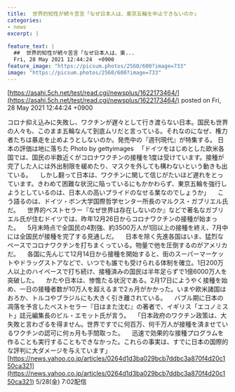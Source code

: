 ```yaml
---
title:  世界的知性が続々苦言「なぜ日本人は、東京五輪を中止できないのか」  
categories:
- news
excerpt: |
  
feature_text: |
  ##  世界的知性が続々苦言「なぜ日本人は、東...
  Fri, 28 May 2021 12:44:24  +0900
feature_image: "https://picsum.photos/2560/600?image=733"
image: "https://picsum.photos/2560/600?image=733"
---
```


[https://asahi.5ch.net/test/read.cgi/newsplus/1622173464/](https://asahi.5ch.net/test/read.cgi/newsplus/1622173464/)
posted on Fri, 28 May 2021 12:44:24  +0900

<!--more-->

コロナ抑え込みに失敗し、ワクチンが遅々として行き渡らない日本。国民も世界の人々も、このまま五輪なんて到底ムリだと言っている。それなのになぜ、権力者たちは暴走を止めようとしないのか。発売中の『週刊現代』が特集する。 日本の評価は地に落ちた Photo by gettyimages 　「ドイツをはじめとした欧米各国では、国民の半数近くがコロナワクチンの接種を1度は受けています。接種が完了した人には外出制限を緩めたり、マスクを外しても構わないという動きも出ている。 　しかし翻って日本は、ワクチンに関して信じがたいほど遅れをとっています。きわめて困難な状況に陥っているにもかかわらず、東京五輪を強行しようとしているのは、日本人の高いプライドのなせる業なのでしょうか」 　こう語るのは、ドイツ・ボン大学国際哲学センター所長のマルクス・ガブリエル氏だ。 　世界的ベストセラー『なぜ世界は存在しないのか』などで著名なガブリエル氏が住むドイツでは、昨年12月26日からコロナワクチンの接種が始まった。 　5月末時点で全国民の4割強、約3500万人が1回以上の接種を終え、7月中には全国民が接種を完了する見通しだ。 　日本を除く先進各国はいま、猛烈なペースでコロナワクチンを打ちまくっている。物量で他を圧倒するのがアメリカだ。 　各国に先んじて12月14日から接種を開始すると、街のスーパーマーケットやドラッグストアなどで、いつでも誰でも受けられる体制を確立。1日200万人以上のハイペースで打ち続け、接種済みの国民は半年足らずで1億6000万人を突破した。 　かたや日本は、惨憺たる状況である。2月17日にようやく接種を始め、一日の接種者数が10万人を超えるまで2ヵ月がかかった。いまや欧米諸国はおろか、トルコやブラジルにも大きく引き離されている。 　バブル期に日本の凋落を予言したベストセラー『日はまた沈む』の著者で、イギリス「エコノミスト」誌元編集長のビル・エモット氏が言う。 　「日本政府のワクチン政策は、大失敗と言わざるを得ません。世界ですでに何百万、何千万人が接種を済ませているワクチンの認可に何ヵ月も手間取った。 　迅速で効果的な接種プログラムを作ることも実行することもできなかった。これらの事実は、すでに日本の国際的な評判に大ダメージを与えています」 [https://news.yahoo.co.jp/articles/0264d1d3ba029bcb7ddbc3a870f4d20c150ca321](https://news.yahoo.co.jp/articles/0264d1d3ba029bcb7ddbc3a870f4d20c150ca321) 5/28(金) 7:02配信

